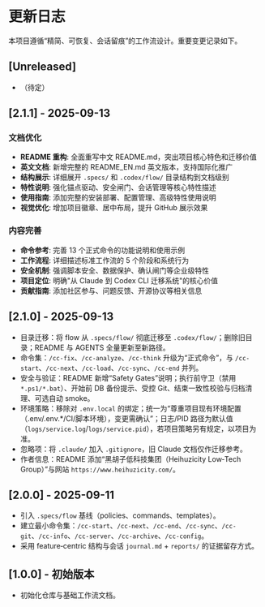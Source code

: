 # 更新日志

本项目遵循“精简、可恢复、会话留痕”的工作流设计。重要变更记录如下。

## [Unreleased]
- （待定）

## [2.1.1] - 2025-09-13
### 文档优化
- **README 重构**: 全面重写中文 README.md，突出项目核心特色和迁移价值
- **英文文档**: 新增完整的 README_EN.md 英文版本，支持国际化推广
- **结构展示**: 详细展开 `.specs/` 和 `.codex/flow/` 目录结构到文档级别
- **特性说明**: 强化锚点驱动、安全闸门、会话管理等核心特性描述
- **使用指南**: 添加完整的安装部署、配置管理、高级特性使用说明
- **视觉优化**: 增加项目徽章、居中布局，提升 GitHub 展示效果

### 内容完善
- **命令参考**: 完善 13 个正式命令的功能说明和使用示例
- **工作流程**: 详细描述标准工作流的 5 个阶段和系统行为
- **安全机制**: 强调脚本安全、数据保护、确认闸门等企业级特性
- **项目定位**: 明确"从 Claude 到 Codex CLI 迁移系统"的核心价值
- **贡献指南**: 添加社区参与、问题反馈、开源协议等相关信息

## [2.1.0] - 2025-09-13
- 目录迁移：将 flow 从 `.specs/flow/` 彻底迁移至 `.codex/flow/`；删除旧目录；README 与 AGENTS 全量更新至新路径。
- 命令集：`/cc-fix`、`/cc-analyze`、`/cc-think` 升级为“正式命令”，与 `/cc-start`、`/cc-next`、`/cc-load`、`/cc-sync`、`/cc-end` 并列。
- 安全与验证：README 新增“Safety Gates”说明；执行前守卫（禁用 `*.ps1/*.bat`）、开始前 DB 备份提示、受控 Git、结束一致性校验与归档清理、可选自动 smoke。
- 环境策略：移除对 `.env.local` 的绑定；统一为“尊重项目现有环境配置（.env/.env.*/CI/脚本环境），变更需确认”；日志/PID 路径为默认值（`logs/service.log`/`logs/service.pid`），若项目策略另有规定，以项目为准。
- 忽略项：将 `.claude/` 加入 `.gitignore`，旧 Claude 文档仅作迁移参考。
- 作者信息：README 添加“黑胡子低科技集团（Heihuzicity Low‑Tech Group）”与网站 `https://www.heihuzicity.com/`。

## [2.0.0] - 2025-09-11
- 引入 `.specs/flow` 基线（policies、commands、templates）。
- 建立最小命令集：`/cc-start`、`/cc-next`、`/cc-end`、`/cc-sync`、`/cc-git`、`/cc-info`、`/cc-server`、`/cc-archive`、`/cc-config`。
- 采用 feature‑centric 结构与会话 `journal.md` + `reports/` 的证据留存方式。

## [1.0.0] - 初始版本
- 初始化仓库与基础工作流文档。
